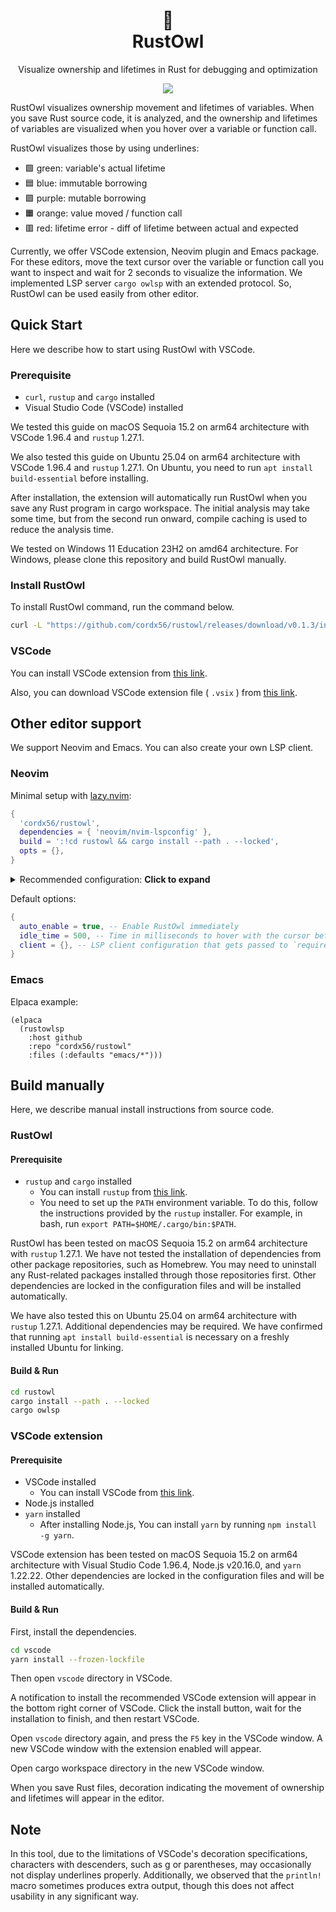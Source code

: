 <div align="center">
    <h1>
      🦉<br />
      RustOwl
    </h1>
    <p>
        Visualize ownership and lifetimes in Rust for debugging and optimization
    </p>
    <p>
        <img src="docs/readme-screenshot.png" />
    </p>
</div>

RustOwl visualizes ownership movement and lifetimes of variables.
When you save Rust source code, it is analyzed, and the ownership and lifetimes of variables are visualized when you hover over a variable or function call.

RustOwl visualizes those by using underlines:

- 🟩 green: variable's actual lifetime
- 🟦 blue: immutable borrowing
- 🟪 purple: mutable borrowing
- 🟧 orange: value moved / function call
- 🟥 red: lifetime error - diff of lifetime between actual and expected

Currently, we offer VSCode extension, Neovim plugin and Emacs package.
For these editors, move the text cursor over the variable or function call you want to inspect and wait for 2 seconds to visualize the information.
We implemented LSP server `cargo owlsp` with an extended protocol.
So, RustOwl can be used easily from other editor.

## Quick Start

Here we describe how to start using RustOwl with VSCode.

### Prerequisite

- `curl`, `rustup` and `cargo` installed
- Visual Studio Code (VSCode) installed

We tested this guide on macOS Sequoia 15.2 on arm64 architecture with VSCode 1.96.4 and `rustup` 1.27.1.

We also tested this guide on Ubuntu 25.04 on arm64 architecture with VSCode 1.96.4 and `rustup` 1.27.1.
On Ubuntu, you need to run `apt install build-essential` before installing.

After installation, the extension will automatically run RustOwl when you save any Rust program in cargo workspace.
The initial analysis may take some time, but from the second run onward, compile caching is used to reduce the analysis time.

We tested on Windows 11 Education 23H2 on amd64 architecture.
For Windows, please clone this repository and build RustOwl manually.

### Install RustOwl

To install RustOwl command, run the command below.

```bash
curl -L "https://github.com/cordx56/rustowl/releases/download/v0.1.3/install.sh" | sh
```

### VSCode

You can install VSCode extension from [this link](https://marketplace.visualstudio.com/items?itemName=cordx56.rustowl-vscode).

Also, you can download VSCode extension file ( `.vsix` ) from [this link](https://github.com/cordx56/rustowl/releases/download/v0.1.3/rustowl-vscode-0.1.3.vsix).

## Other editor support

We support Neovim and Emacs.
You can also create your own LSP client.

### Neovim

Minimal setup with [lazy.nvim](https://github.com/folke/lazy.nvim):

```lua
{
  'cordx56/rustowl',
  dependencies = { 'neovim/nvim-lspconfig' },
  build = ':!cd rustowl && cargo install --path . --locked',
  opts = {},
}
```

<details>
<summary>Recommended configuration: <b>Click to expand</b></summary>

```lua
{
  'cordx56/rustowl',
  dependencies = { 'neovim/nvim-lspconfig' },
  build = ':!cd rustowl && cargo install --path . --locked',
  ft = 'rust', -- Lazy loading
  opts = {
    auto_enable = false,
    client = {
      on_attach = function(_, buffer)
        vim.keymap.set('n', '<leader>o', function()
          require('rustowl').toggle(buffer)
        end, { buffer = buffer, desc = 'Toggle RustOwl' })
      end
    },
  },
}
```

</details>

Default options:

```lua
{
  auto_enable = true, -- Enable RustOwl immediately
  idle_time = 500, -- Time in milliseconds to hover with the cursor before triggering RustOwl
  client = {}, -- LSP client configuration that gets passed to `require('lspconfig').rustowlsp.setup()`
}
```

### Emacs

Elpaca example:

```elisp
(elpaca
  (rustowlsp
    :host github
    :repo "cordx56/rustowl"
    :files (:defaults "emacs/*")))
```


## Build manually

Here, we describe manual install instructions from source code.

### RustOwl

#### Prerequisite

- `rustup` and `cargo` installed
    - You can install `rustup` from [this link](https://rustup.rs/).
    - You need to set up the `PATH` environment variable. To do this, follow the instructions provided by the `rustup` installer. For example, in bash, run `export PATH=$HOME/.cargo/bin:$PATH`.

RustOwl has been tested on macOS Sequoia 15.2 on arm64 architecture with `rustup` 1.27.1.
We have not tested the installation of dependencies from other package repositories, such as Homebrew.
You may need to uninstall any Rust-related packages installed through those repositories first.
Other dependencies are locked in the configuration files and will be installed automatically.

We have also tested this on Ubuntu 25.04 on arm64 architecture with `rustup` 1.27.1.
Additional dependencies may be required.
We have confirmed that running `apt install build-essential` is necessary on a freshly installed Ubuntu for linking.

#### Build & Run

```bash
cd rustowl
cargo install --path . --locked
cargo owlsp
```


### VSCode extension

#### Prerequisite

- VSCode installed
    - You can install VSCode from [this link](https://code.visualstudio.com/).
- Node.js installed
- `yarn` installed
    - After installing Node.js, You can install `yarn` by running `npm install -g yarn`.

VSCode extension has been tested on macOS Sequoia 15.2 on arm64 architecture with Visual Studio Code 1.96.4, Node.js v20.16.0, and `yarn` 1.22.22.
Other dependencies are locked in the configuration files and will be installed automatically.

#### Build & Run

First, install the dependencies.

```bash
cd vscode
yarn install --frozen-lockfile
```

Then open `vscode` directory in VSCode.

A notification to install the recommended VSCode extension will appear in the bottom right corner of VSCode.
Click the install button, wait for the installation to finish, and then restart VSCode.

Open `vscode` directory again, and press the `F5` key in the VSCode window.
A new VSCode window with the extension enabled will appear.

Open cargo workspace directory in the new VSCode window.

When you save Rust files, decoration indicating the movement of ownership and lifetimes will appear in the editor.


## Note

In this tool, due to the limitations of VSCode's decoration specifications, characters with descenders, such as g or parentheses, may occasionally not display underlines properly.
Additionally, we observed that the `println!` macro sometimes produces extra output, though this does not affect usability in any significant way.
